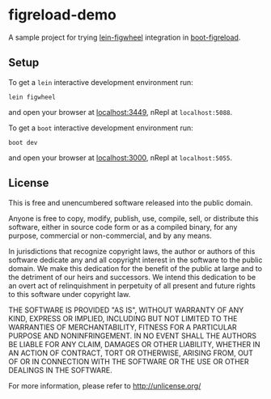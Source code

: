 # figreload-demo

A sample project for trying [lein-figwheel](https://github.com/bhauman/lein-figwheel) integration in [boot-figreload](https://github.com/boot-clj/boot-figreload/pull/1).

## Setup

To get a `lein` interactive development environment run:

    lein figwheel

and open your browser at [localhost:3449](http://localhost:3449/), nRepl at `localhost:5088`.

To get a `boot` interactive development environment run:

    boot dev

and open your browser at [localhost:3000](http://localhost:3449/), nRepl at `localhost:5055`.

## License

This is free and unencumbered software released into the public domain.

Anyone is free to copy, modify, publish, use, compile, sell, or
distribute this software, either in source code form or as a compiled
binary, for any purpose, commercial or non-commercial, and by any
means.

In jurisdictions that recognize copyright laws, the author or authors
of this software dedicate any and all copyright interest in the
software to the public domain. We make this dedication for the benefit
of the public at large and to the detriment of our heirs and
successors. We intend this dedication to be an overt act of
relinquishment in perpetuity of all present and future rights to this
software under copyright law.

THE SOFTWARE IS PROVIDED "AS IS", WITHOUT WARRANTY OF ANY KIND,
EXPRESS OR IMPLIED, INCLUDING BUT NOT LIMITED TO THE WARRANTIES OF
MERCHANTABILITY, FITNESS FOR A PARTICULAR PURPOSE AND NONINFRINGEMENT.
IN NO EVENT SHALL THE AUTHORS BE LIABLE FOR ANY CLAIM, DAMAGES OR
OTHER LIABILITY, WHETHER IN AN ACTION OF CONTRACT, TORT OR OTHERWISE,
ARISING FROM, OUT OF OR IN CONNECTION WITH THE SOFTWARE OR THE USE OR
OTHER DEALINGS IN THE SOFTWARE.

For more information, please refer to <http://unlicense.org/>
